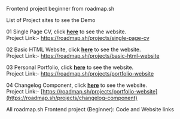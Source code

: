 Frontend project beginner from roadmap.sh

List of Project sites to see the Demo

01 Single Page CV, click [**here**](https://01-single-page-cv.netlify.app/) to see the website.    
  Project Link:- https://roadmap.sh/projects/single-page-cv
  
02 Basic HTML Website, click [**here**](https://02-basic-html-website.netlify.app/) to see the website.    
  Project Link:- https://roadmap.sh/projects/basic-html-website

03 Personal Portfolio, click [**here**](https://3-personal-portfolio.netlify.app/) to see the website.    
  Project Link:- https://roadmap.sh/projects/portfolio-website

04 Changelog Component, click [**here**](https://changelog-component.netlify.app/) to see the website.    
  Project Link:- [https://roadmap.sh/projects/portfolio-website](https://roadmap.sh/projects/changelog-component)

All roadmap.sh Frontend project (Beginner): Code and Website links
